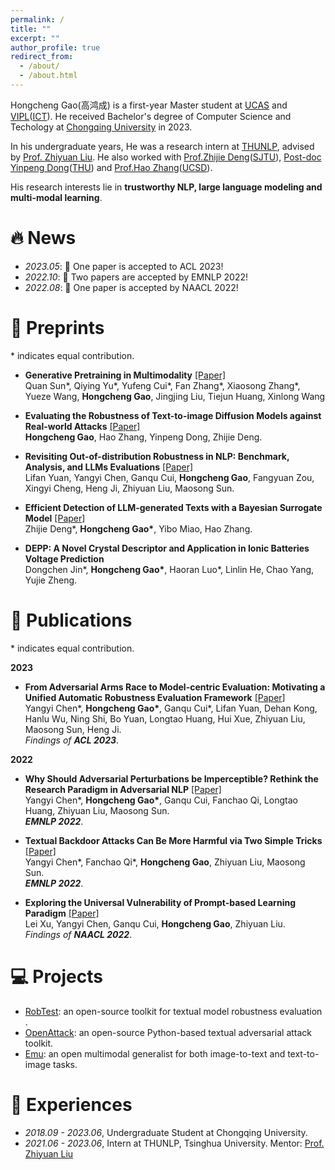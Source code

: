 ```yaml
---
permalink: /
title: ""
excerpt: ""
author_profile: true
redirect_from: 
  - /about/
  - /about.html
---
```


<!-- {% if site.google_scholar_stats_use_cdn %}
{% assign gsDataBaseUrl = "https://cdn.jsdelivr.net/gh/" | append: site.repository | append: "@" %}
{% else %}
{% assign gsDataBaseUrl = "https://raw.githubusercontent.com/" | append: site.repository | append: "/" %}
{% endif %}
{% assign url = gsDataBaseUrl | append: "google-scholar-stats/gs_data_shieldsio.json" %} -->

<span class='anchor' id='about-me'></span>

<p>Hongcheng Gao(高鸿成) is a first-year Master student at <a href="https://www.ucas.ac.cn//">UCAS</a> and <a href="https://vipl.ict.ac.cn/">VIPL</a>(<a href="http://www.ict.ac.cn/">ICT</a>). He received Bachelor's degree of Computer Science and Techology at <a href="https://cqu.edu.cn/">Chongqing University</a> in 2023. 

In his undergraduate years, He was a research intern at <a href="http://nlp.csai.tsinghua.edu.cn">THUNLP</a>,  advised by <a href="http://nlp.csai.tsinghua.edu.cn/~lzy/">Prof. Zhiyuan Liu</a>.  He also worked with <a href="https://thudzj.github.io">Prof.Zhijie Deng</a>(<a href="https://www.sjtu.edu.cn">SJTU</a>), <a href="https://ml.cs.tsinghua.edu.cn/~yinpeng/">Post-doc Yinpeng Dong</a>(<a href="https://www.tsinghua.edu.cn/en/">THU</a>) and <a href="https://cseweb.ucsd.edu/~haozhang/">Prof.Hao Zhang</a>(<a href="https://ucsd.edu/">UCSD</a>).
<br>

His research interests lie in <strong>trustworthy NLP, large language modeling and multi-modal learning</strong>.<br>
</p>


# 🔥 News
- *2023.05*: 🎉 One paper is accepted to ACL 2023!
- *2022.10*: 🎉 Two papers are accepted by EMNLP 2022!
- *2022.08*: 🎉 One paper is accepted by NAACL 2022!
<!-- - *2022.06*: &nbsp;🎉🎉 Our textual backdoor learning toolkit *OpenBackdoor* has been released. Please check out [here](https://github.com/thunlp/OpenBackdoor)! -->





# 📝 Preprints 
\* indicates equal contribution.
- **Generative Pretraining in Multimodality** [\[Paper\]](https://arxiv.org/abs/2307.05222)<br> 
Quan Sun\*, Qiying Yu\*, Yufeng Cui\*, Fan Zhang\*, Xiaosong Zhang\*, Yueze Wang, **Hongcheng Gao**, Jingjing Liu, Tiejun Huang, Xinlong Wang

- **Evaluating the Robustness of Text-to-image Diffusion Models against Real-world Attacks** [\[Paper\]](https://arxiv.org/abs/2306.13103)<br> 
**Hongcheng Gao**, Hao Zhang, Yinpeng Dong, Zhijie Deng. <br>
<!-- *Under Review by **NeurIPS 2023*** -->

- **Revisiting Out-of-distribution Robustness in NLP: Benchmark, Analysis, and LLMs Evaluations** [\[Paper\]](http://arxiv.org/abs/2306.04618)<br>
Lifan Yuan, Yangyi Chen, Ganqu Cui, **Hongcheng Gao**, Fangyuan Zou, Xingyi Cheng, Heng Ji, Zhiyuan Liu, Maosong Sun. <br>
<!-- *Under Review by **NeurIPS 2023*** -->

- **Efficient Detection of LLM-generated Texts with a Bayesian Surrogate Model** [\[Paper\]](https://arxiv.org/abs/2305.16617)<br>
Zhijie Deng\*, **Hongcheng Gao\***, Yibo Miao, Hao Zhang. <br>
<!-- *Under Review by **NeurIPS 2023*** -->

- **DEPP: A Novel Crystal Descriptor and Application in Ionic Batteries Voltage Prediction** <br>
Dongchen Jin\*, **Hongcheng Gao\***, Haoran Luo\*, Linlin He, Chao Yang, Yujie Zheng. <br>
<!-- *Under Review by **npj Computational Materials** (Sister journal of **<font color="dd0000">Nature</font>**)* -->


# 📝 Publications 
\* indicates equal contribution.

<!-- <table><tr><td>
    <img src="../images/calibration.png" style="border:1.2px solid #464646;padding:5px;border-radius:10px;box-shadow:1.2px 1.2px #bbbbbb" alt="" width="450px" />&nbsp;</td>
    <td align="left">
    <p>
      <b>A Close Look into the Calibration of Pre-trained Language Models</b>. <a href="https://arxiv.org/abs/2211.00151">[Paper]</a><br>
      Yangyi Chen*, <b>Lifan Yuan*</b>, Ganqu Cui, Zhiyuan Liu, Heng Ji. <br>
      <em><b>What</b></em>: An emperical study on the calibration of PLMs and existing calibration methods. <br>
      <em><b>Results</b></em>: Language models do not learn to be calibrated in training, and existing methods fail to tackle the miscalibration problems.<br>
      <em><b>Insights</b></em>: Learnable calibration methods, which directly collect data to train PLMs on the calibration task, demonstrate a great potential in improving PLMs' calibration.<br>
    </p>
</td></tr></table> -->

**2023**

- **From Adversarial Arms Race to Model-centric Evaluation: Motivating a Unified Automatic Robustness Evaluation Framework** [\[Paper\]](https://arxiv.org/abs/2305.18503)<br>
Yangyi Chen\*, **Hongcheng Gao\***, Ganqu Cui\*, Lifan Yuan, Dehan Kong, Hanlu Wu, Ning Shi, Bo Yuan, Longtao Huang, Hui Xue, Zhiyuan Liu, Maosong Sun, Heng Ji. <br>
*Findings of **ACL 2023***.<br>

**2022**

- **Why Should Adversarial Perturbations be Imperceptible? Rethink the Research Paradigm in Adversarial NLP** [\[Paper\]](https://arxiv.org/abs/2210.10683)<br>
Yangyi Chen\*, **Hongcheng Gao\***, Ganqu Cui, Fanchao Qi, Longtao Huang, Zhiyuan Liu, Maosong Sun. <br>
***EMNLP 2022***.<br>

- **Textual Backdoor Attacks Can Be More Harmful via Two Simple Tricks** [\[Paper\]](https://arxiv.org/abs/2110.08247)<br>
Yangyi Chen\*, Fanchao Qi\*, **Hongcheng Gao**, Zhiyuan Liu, Maosong Sun. <br>
***EMNLP 2022***.<br>


- **Exploring the Universal Vulnerability of Prompt-based Learning Paradigm** [\[Paper\]](https://aclanthology.org/2022.findings-naacl.137)<br>
Lei Xu, Yangyi Chen, Ganqu Cui, **Hongcheng Gao**, Zhiyuan Liu.<br>
*Findings of **NAACL 2022***.<br>


# 💻 Projects

- [RobTest](https://github.com/thunlp/RobTest): an open-source toolkit for textual model robustness evaluation .<br>
- [OpenAttack](https://github.com/thunlp/OpenAttack): an open-source Python-based textual adversarial attack toolkit.<br>
- [Emu](https://github.com/baaivision/Emu): an open multimodal generalist for both image-to-text and text-to-image tasks. <br>

<!-- # 📄 Academic Services
- Journey Reviews:
<a href="https://www.springer.com/journal/10994">Machine Learning</a>,  -->

<!-- **Conference Reviews**

2023: ACL, ARR.

2022: NeurIPS, EMNLP, ARR. --> 


<!-- # 🎖 Honors and Awards
- Outstanding Graduate, HUST, 2023
- Optics Valley Morning Star Scholarship, China Optics Valley, 2022
- Scholarship for Scientific and Technological Innovation, HUST, 2022
- National Scholarship, China, 2020
- Outstanding Undergraduate, HUST, 2020
- Merit Student, HUST, 2020
- First Prize in Provinces, Chinese Chemistry Olympiad, 2018 -->

# 📖 Experiences

- *2018.09 - 2023.06*, Undergraduate Student at Chongqing University.
- *2021.06 - 2023.06*, Intern at THUNLP, Tsinghua University. Mentor: <a href="http://nlp.csai.tsinghua.edu.cn/~lzy/">Prof. Zhiyuan Liu</a>

<!-- # 💬 Invited Talks
- *2021.06*, Lorem ipsum dolor sit amet, consectetur adipiscing elit. Vivamus ornare aliquet ipsum, ac tempus justo dapibus sit amet. 
- *2021.03*, Lorem ipsum dolor sit amet, consectetur adipiscing elit. Vivamus ornare aliquet ipsum, ac tempus justo dapibus sit amet.  \| [\[video\]](https://github.com/)

# 💻 Internships
- *2019.05 - 2020.02*, [Lorem](https://github.com/), China. -->